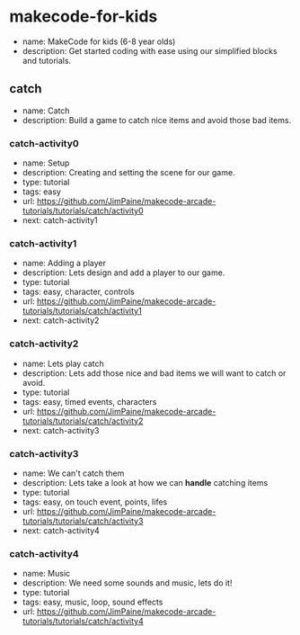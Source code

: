 # makecode-for-kids

* name: MakeCode for kids (6-8 year olds)
* description: Get started coding with ease using our simplified blocks and tutorials.

## catch

* name: Catch
* description: Build a game to catch nice items and avoid those bad items.

### catch-activity0

* name: Setup
* description: Creating and setting the scene for our game.
* type: tutorial
* tags: easy
* url: https://github.com/JimPaine/makecode-arcade-tutorials/tutorials/catch/activity0
* next: catch-activity1

### catch-activity1

* name: Adding a player
* description: Lets design and add a player to our game.
* type: tutorial
* tags: easy, character, controls
* url: https://github.com/JimPaine/makecode-arcade-tutorials/tutorials/catch/activity1
* next: catch-activity2

### catch-activity2

* name: Lets play catch
* description: Lets add those nice and bad items we will want to catch or avoid.
* type: tutorial
* tags: easy, timed events, characters
* url: https://github.com/JimPaine/makecode-arcade-tutorials/tutorials/catch/activity2
* next: catch-activity3

### catch-activity3

* name: We can't catch them
* description: Lets take a look at how we can **handle** catching items
* type: tutorial
* tags: easy, on touch event, points, lifes
* url: https://github.com/JimPaine/makecode-arcade-tutorials/tutorials/catch/activity3
* next: catch-activity4

### catch-activity4

* name: Music
* description: We need some sounds and music, lets do it!
* type: tutorial
* tags: easy, music, loop, sound effects
* url: https://github.com/JimPaine/makecode-arcade-tutorials/tutorials/catch/activity4